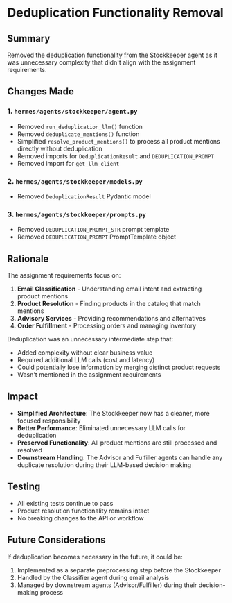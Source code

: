 # Deduplication Functionality Removal

## Summary
Removed the deduplication functionality from the Stockkeeper agent as it was unnecessary complexity that didn't align with the assignment requirements.

## Changes Made

### 1. `hermes/agents/stockkeeper/agent.py`
- Removed `run_deduplication_llm()` function
- Removed `deduplicate_mentions()` function
- Simplified `resolve_product_mentions()` to process all product mentions directly without deduplication
- Removed imports for `DeduplicationResult` and `DEDUPLICATION_PROMPT`
- Removed import for `get_llm_client`

### 2. `hermes/agents/stockkeeper/models.py`
- Removed `DeduplicationResult` Pydantic model

### 3. `hermes/agents/stockkeeper/prompts.py`
- Removed `DEDUPLICATION_PROMPT_STR` prompt template
- Removed `DEDUPLICATION_PROMPT` PromptTemplate object

## Rationale

The assignment requirements focus on:
1. **Email Classification** - Understanding email intent and extracting product mentions
2. **Product Resolution** - Finding products in the catalog that match mentions
3. **Advisory Services** - Providing recommendations and alternatives
4. **Order Fulfillment** - Processing orders and managing inventory

Deduplication was an unnecessary intermediate step that:
- Added complexity without clear business value
- Required additional LLM calls (cost and latency)
- Could potentially lose information by merging distinct product requests
- Wasn't mentioned in the assignment requirements

## Impact

- **Simplified Architecture**: The Stockkeeper now has a cleaner, more focused responsibility
- **Better Performance**: Eliminated unnecessary LLM calls for deduplication
- **Preserved Functionality**: All product mentions are still processed and resolved
- **Downstream Handling**: The Advisor and Fulfiller agents can handle any duplicate resolution during their LLM-based decision making

## Testing

- All existing tests continue to pass
- Product resolution functionality remains intact
- No breaking changes to the API or workflow

## Future Considerations

If deduplication becomes necessary in the future, it could be:
1. Implemented as a separate preprocessing step before the Stockkeeper
2. Handled by the Classifier agent during email analysis
3. Managed by downstream agents (Advisor/Fulfiller) during their decision-making process